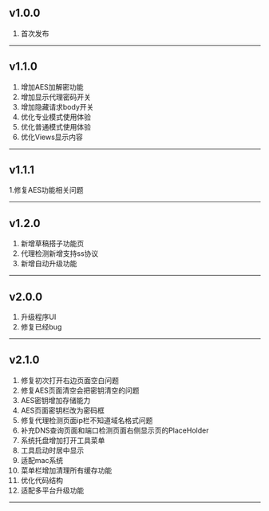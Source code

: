## v1.0.0

1. 首次发布

***

## v1.1.0

1. 增加AES加解密功能
2. 增加显示代理密码开关
3. 增加隐藏请求body开关
4. 优化专业模式使用体验
5. 优化普通模式使用体验
6. 优化Views显示内容

***

## v1.1.1

1.修复AES功能相关问题

***

## v1.2.0

1. 新增草稿搭子功能页
2. 代理检测新增支持ss协议
3. 新增自动升级功能

***

## v2.0.0

1. 升级程序UI
2. 修复已经bug

***

## v2.1.0

1. 修复初次打开右边页面空白问题
2. 修复AES页面清空会把密钥清空的问题
3. AES密钥增加存储能力
4. AES页面密钥栏改为密码框
5. 修复代理检测页面ip栏不知道域名格式问题
6. 补充DNS查询页面和端口检测页面右侧显示页的PlaceHolder
7. 系统托盘增加打开工具菜单
8. 工具启动时居中显示
9. 适配mac系统
10. 菜单栏增加清理所有缓存功能
11. 优化代码结构
12. 适配多平台升级功能

***